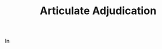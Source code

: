 ---
title: Articulate Adjudication
letter: A
permalink: "/definitions/articulate-adjudication.html"
body: In
published_at: '2018-07-07'
source: Black's Law Dictionary
layout: post
---